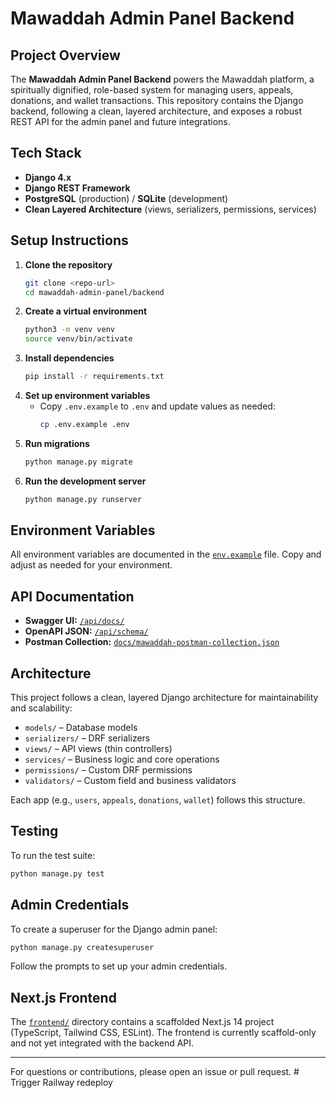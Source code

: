 # Mawaddah Admin Panel Backend

## Project Overview

The **Mawaddah Admin Panel Backend** powers the Mawaddah platform, a spiritually dignified, role-based system for managing users, appeals, donations, and wallet transactions. This repository contains the Django backend, following a clean, layered architecture, and exposes a robust REST API for the admin panel and future integrations.

## Tech Stack

- **Django 4.x**
- **Django REST Framework**
- **PostgreSQL** (production) / **SQLite** (development)
- **Clean Layered Architecture** (views, serializers, permissions, services)

## Setup Instructions

1. **Clone the repository**
   ```bash
   git clone <repo-url>
   cd mawaddah-admin-panel/backend
   ```
2. **Create a virtual environment**
   ```bash
   python3 -m venv venv
   source venv/bin/activate
   ```
3. **Install dependencies**
   ```bash
   pip install -r requirements.txt
   ```
4. **Set up environment variables**
   - Copy `.env.example` to `.env` and update values as needed:
     ```bash
     cp .env.example .env
     ```
5. **Run migrations**
   ```bash
   python manage.py migrate
   ```
6. **Run the development server**
   ```bash
   python manage.py runserver
   ```

## Environment Variables

All environment variables are documented in the [`env.example`](./env.example) file. Copy and adjust as needed for your environment.

## API Documentation

- **Swagger UI:** [`/api/docs/`](http://localhost:8000/api/docs/)
- **OpenAPI JSON:** [`/api/schema/`](http://localhost:8000/api/schema/)
- **Postman Collection:** [`docs/mawaddah-postman-collection.json`](./docs/mawaddah-postman-collection.json)

## Architecture

This project follows a clean, layered Django architecture for maintainability and scalability:

- `models/` – Database models
- `serializers/` – DRF serializers
- `views/` – API views (thin controllers)
- `services/` – Business logic and core operations
- `permissions/` – Custom DRF permissions
- `validators/` – Custom field and business validators

Each app (e.g., `users`, `appeals`, `donations`, `wallet`) follows this structure.

## Testing

To run the test suite:

```bash
python manage.py test
```

## Admin Credentials

To create a superuser for the Django admin panel:

```bash
python manage.py createsuperuser
```

Follow the prompts to set up your admin credentials.

## Next.js Frontend

The [`frontend/`](../frontend) directory contains a scaffolded Next.js 14 project (TypeScript, Tailwind CSS, ESLint). The frontend is currently scaffold-only and not yet integrated with the backend API.

---

For questions or contributions, please open an issue or pull request. # Trigger Railway redeploy
